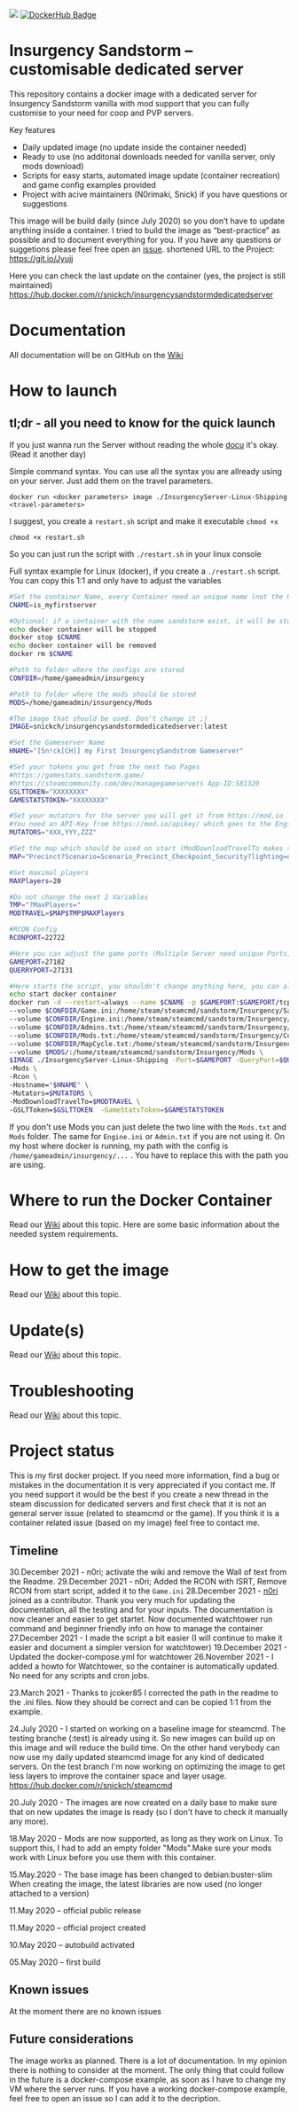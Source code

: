 ![](https://github.com/SnickCH/InsurgencySandstormDedicatedServer/blob/master/sandstorm-logo.png)
[![DockerHub Badge](http://dockeri.co/image/snickch/insurgencysandstormdedicatedserver)](https://hub.docker.com/r/snickch/insurgencysandstormdedicatedserver/)

# Insurgency Sandstorm – customisable dedicated server
This repository contains a docker image with a dedicated server for Insurgency Sandstorm vanilla with mod support that you can fully customise to your need for coop and PVP servers. 

Key features
- Daily updated image (no update inside the container needed)
- Ready to use (no additonal downloads needed for vanilla server, only mods download)
- Scripts for easy starts, automated image update (container recreation) and game config examples provided
- Project with acive maintainers (N0rimaki, Snick) if you have questions or suggestions

This image will be build daily (since July 2020) so you don’t have to update anything inside a container. I tried to build the image as “best-practice” as possible and to document everything for you. If you have any questions or suggetions please feel free open an [issue](https://github.com/SnickCH/InsurgencySandstormDedicatedServer/issues).
shortened URL to the Project: https://git.io/Jyujj


Here you can check the last update on the container (yes, the project is still maintained) https://hub.docker.com/r/snickch/insurgencysandstormdedicatedserver


# Documentation
All documentation will be on GitHub on the [Wiki](https://github.com/SnickCH/InsurgencySandstormDedicatedServer/wiki/)


# How to launch
## tl;dr - all you need to know for the quick launch
If you just wanna run the Server without reading the whole [docu](https://github.com/SnickCH/InsurgencySandstormDedicatedServer/wiki/) it's okay. (Read it another day)


Simple command syntax. You can use all the syntax you are allready using on your server. Just add them on the travel parameters. 
```
docker run <docker parameters> image ./InsurgencyServer-Linux-Shipping <travel-parameters>
```
I suggest, you create a ```restart.sh``` script and make it executable ```chmod +x```

```chmod +x restart.sh```

So you can just run the script with ```./restart.sh``` in your linux console

Full syntax example for Linux (docker), if you create a ```./restart.sh``` script. You can copy this 1:1 and only have to adjust the variables
```bash
#Set the container Name, every Container need an unique name (not the GameServer Name)
CNAME=is_myfirstserver

#Optional: if a container with the name sandstorm exist, it will be stopped and deleted
echo docker container will be stopped
docker stop $CNAME
echo docker container will be removed
docker rm $CNAME

#Path to folder where the configs are stored
CONFDIR=/home/gameadmin/insurgency

#Path to folder where the mods should be stored
MODS=/home/gameadmin/insurgency/Mods

#The image that should be used. Don't change it ;)
IMAGE=snickch/insurgencysandstormdedicatedserver:latest

#Set the Gameserver Name
HNAME="[Sn!ck[CH]] my First InsurgencySandstrom Gameserver"

#Set your tokens you get from the next two Pages
#https://gamestats.sandstorm.game/
#https://steamcommunity.com/dev/managegameservers App-ID:581320
GSLTTOKEN="XXXXXXXX"
GAMESTATSTOKEN="XXXXXXXX"

#Set your mutators for the server you will get it from https://mod.io
#You need an API-Key from https://mod.io/apikey/ which goes to the Engine.ini 
MUTATORS="XXX,YYY,ZZZ"

#Set the map which should be used on start (ModDownloadTravelTo makes sure your mods are started with the first map and the MaxPlayer you want)
MAP="Precinct?Scenario=Scenario_Precinct_Checkpoint_Security?lighting=day"

#Set maximal players
MAXPlayers=20

#Do not change the next 2 Variables
TMP="?MaxPlayers="
MODTRAVEL=$MAP$TMP$MAXPlayers

#RCON Config
RCONPORT=22722

#Here you can adjust the game ports (Multiple Server need unique Ports)
GAMEPORT=27102
QUERRYPORT=27131

#Here starts the script, you shouldn't change anything here, you can all do with the variables above
echo start docker container
docker run -d --restart=always --name $CNAME -p $GAMEPORT:$GAMEPORT/tcp -p $GAMEPORT:$GAMEPORT/udp -p $QUERRYPORT:$QUERRYPORT/tcp -p $QUERRYPORT:$QUERRYPORT/udp -p $RCONPORT:$RCONPORT -p $RCONPORT:$RCONPORT/udp \
--volume $CONFDIR/Game.ini:/home/steam/steamcmd/sandstorm/Insurgency/Saved/Config/LinuxServer/Game.ini:ro \
--volume $CONFDIR/Engine.ini:/home/steam/steamcmd/sandstorm/Insurgency/Saved/Config/LinuxServer/Engine.ini:ro \
--volume $CONFDIR/Admins.txt:/home/steam/steamcmd/sandstorm/Insurgency/Config/Server/Admins.txt:ro \
--volume $CONFDIR/Mods.txt:/home/steam/steamcmd/sandstorm/Insurgency/Config/Server/Mods.txt:ro \
--volume $CONFDIR/MapCycle.txt:/home/steam/steamcmd/sandstorm/Insurgency/Config/Server/MapCycle.txt:ro \
--volume $MODS/:/home/steam/steamcmd/sandstorm/Insurgency/Mods \
$IMAGE ./InsurgencyServer-Linux-Shipping -Port=$GAMEPORT -QueryPort=$QUERRYPORT \
-Mods \
-Rcon \
-Hostname="$HNAME" \
-Mutators=$MUTATORS \
-ModDownloadTravelTo=$MODTRAVEL \
-GSLTToken=$GSLTTOKEN  -GameStatsToken=$GAMESTATSTOKEN
```

If you don't use Mods you can just delete the two line with the ``` Mods.txt ``` and ```Mods``` folder. The same for ``` Engine.ini ``` or ``` Admin.txt ``` if you are not using it. On my host where docker is running, my path with the config is ``` /home/gameadmin/insurgency/... ``` . You have to replace this with the path you are using.



# Where to run the Docker Container
Read our [Wiki](https://github.com/SnickCH/InsurgencySandstormDedicatedServer/wiki/requirements) about this topic. Here are some basic information about the needed system requirements.

# How to get the image
Read our [Wiki](https://github.com/SnickCH/InsurgencySandstormDedicatedServer/wiki/requirements#docker-image) about this topic. 

# Update(s)
Read our [Wiki](https://github.com/SnickCH/InsurgencySandstormDedicatedServer/wiki/updates) about this topic. 

# Troubleshooting
Read our [Wiki](https://github.com/SnickCH/InsurgencySandstormDedicatedServer/wiki/Troubleshooting) about this topic. 

# Project status

This is my first docker project. If you need more information, find a bug or mistakes in the documentation it is very appreciated if you contact me. If you need support it would be the best if you create a new thread in the steam discussion for dedicated servers and first check that it is not an general server issue (related to steamcmd or the game). If you think it is a container related issue (based on my image) feel free to contact me.


## Timeline
30.December 2021 - n0ri; activate the wiki and remove the Wall of text from the Readme.
29.December 2021 - n0ri; Added the RCON with ISRT, Remove RCON from start script, added it to the ```Game.ini```
28.December 2021 - [n0ri](https://github.com/N0rimaki) joined as a contributor. Thank you very much for updating the documentation, all the testing and for your inputs. The documentation is now cleaner and easier to get startet. Now documented watchtower run command and beginner friendly info on how to manage the container
27.December 2021 - I made the script a bit easier (I will continue to make it easier and document a simpler version for watchtower)
19.December 2021 - Updated the docker-compose.yml for watchtower
26.November 2021 - I added a howto for Watchtower, so the container is automatically updated. No need for any scripts and cron jobs. 

23.March 2021 - Thanks to jcoker85 I corrected the path in the readme to the .ini files. Now they should be correct and can be copied 1:1 from the example.

24.July 2020 - I started on working on a baseline image for steamcmd. The testing branche (:test) is already using it. So new images can build up on this image and will reduce the build time. On the other hand verybody can now use my daily updated steamcmd image for any kind of dedicated servers. On the test branch I'm now working on optimizing the image to get less layers to improve the container space and layer usage. https://hub.docker.com/r/snickch/steamcmd

20.July 2020 - The images are now created on a daily base to make sure that on new updates the image is ready (so I don't have to check it manually any more).

18.May 2020 - Mods are now supported, as long as they work on Linux. To support this, I had to add an empty folder "Mods".Make sure your mods work with Linux before you use them with this container.

15.May.2020 - The base image has been changed to debian:buster-slim When creating the image, the latest libraries are now used (no longer attached to a version)

11.May 2020 – official public release

11.May 2020 – official project created

10.May 2020 – autobuild activated

05.May 2020 – first build

## Known issues
At the moment there are no known issues

## Future considerations
The image works as planned. There is a lot of documentation. In my opinion there is nothing to consider at the moment. 
The only thing that could follow in the future is a docker-compose example, as soon as I have to change my VM where the server runs. If you have a working docker-compose example, feel free to open an issue so I can add it to the decription.

